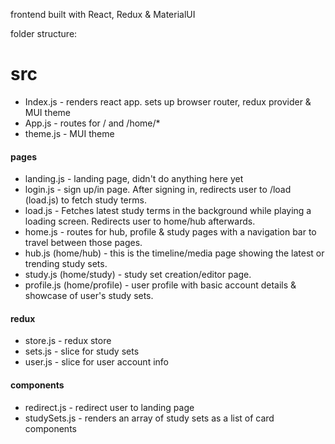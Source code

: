 frontend built with React, Redux & MaterialUI

folder structure:

# src
* Index.js - renders react app. sets up browser router, redux provider & MUI theme
* App.js - routes for / and /home/*
* theme.js - MUI theme

#### pages
* landing.js - landing page, didn't do anything here yet
* login.js - sign up/in page. After signing in, redirects user to /load (load.js) to fetch study terms.
* load.js - Fetches latest study terms in the background while playing a loading screen. Redirects user to home/hub afterwards.
* home.js - routes for hub, profile & study pages with a navigation bar to travel between those pages.
* hub.js (home/hub) - this is the timeline/media page showing the latest or trending study sets.
* study.js (home/study) - study set creation/editor page.
* profile.js (home/profile) - user profile with basic account details & showcase of user's study sets.

#### redux
* store.js - redux store
* sets.js - slice for study sets
* user.js - slice for user account info

#### components
* redirect.js - redirect user to landing page
* studySets.js - renders an array of study sets as a list of card components